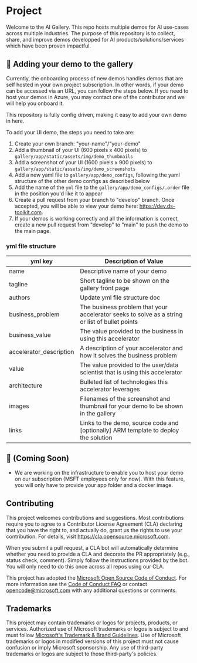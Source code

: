 # Project

Welcome to the AI Gallery. This repo hosts multiple demos for AI use-cases across multiple industries. The purpose of this repository is to collect, share, and improve demos developped for AI products/solutions/services which have been proven impactful.

## 🚀 Adding your demo to the gallery

Currently, the onboarding process of new demos handles demos that are self hosted in your own project subscription. In other words, if your demo can be accessed via an URL, you can follow the steps below. If you need to host your demos in Azure, you may contact one of the contributor and we will help you onboard it.

This repository is fully config driven, making it easy to add your own demo in here.

To add your UI demo, the steps you need to take are:

1. Create your own branch: "your-name"/"your-demo"
2. Add a thumbnail of your UI (600 pixels x 400 pixels) to `gallery/app/static/assets/img/demo_thumbnails`
3. Add a screenshot of your UI (1600 pixels x 900 pixels) to `gallery/app/static/assets/img/demo_screenshots`
4. Add a new yaml file to `gallery/app/demo_configs`, following the yaml structure of the other demo configs as described below
5. Add the name of the `yml` file to the `gallery/app/demo_configs/.order` file in the position you'd like it to appear
6. Create a pull request from your branch to "develop" branch. Once accepted, you will be able to view your demo here: https://dev.ds-toolkit.com.
7. If your demos is working correctly and all the information is correct, create a new pull request from "develop" to "main" to push the demo to the main page.

### yml file structure

| yml key                 | Description of Value                                                                           |
|-------------------------|------------------------------------------------------------------------------------------------|
| name                    | Descriptive name of your demo                                                                  |
| tagline                 | Short tagline to be shown on the gallery front page                                            |
| authors                 | Update yml file structure doc                                                                  |
| business_problem        | The business problem that your accelerator seeks to solve as a string or list of bullet points |
| business_value          | The value provided to the business in using this accelerator                                   |
| accelerator_description | A description of your accelerator and how it solves the business problem                       |
| value                   | The value provided to the user/data scientist that is using this accelerator                   |
| architecture            | Bulleted list of technologies this accelerator leverages                                       |
| images                  | Filenames of the screenshot and thumbnail for your demo to be shown in the gallery             |
| links                   | Links to the demo, source code and [optionally] ARM template to deploy the solution            |


## 🔔 (Coming Soon)

- We are working on the infrastructure to enable you to host your demo on our subscription (MSFT employees only for now). With this feature, you will only have to provide your app folder and a docker image.

## Contributing

This project welcomes contributions and suggestions. Most contributions require you to agree to a
Contributor License Agreement (CLA) declaring that you have the right to, and actually do, grant us
the rights to use your contribution. For details, visit https://cla.opensource.microsoft.com.

When you submit a pull request, a CLA bot will automatically determine whether you need to provide
a CLA and decorate the PR appropriately (e.g., status check, comment). Simply follow the instructions
provided by the bot. You will only need to do this once across all repos using our CLA.

This project has adopted the [Microsoft Open Source Code of Conduct](https://opensource.microsoft.com/codeofconduct/).
For more information see the [Code of Conduct FAQ](https://opensource.microsoft.com/codeofconduct/faq/) or
contact [opencode@microsoft.com](mailto:opencode@microsoft.com) with any additional questions or comments.

## Trademarks

This project may contain trademarks or logos for projects, products, or services. Authorized use of Microsoft
trademarks or logos is subject to and must follow
[Microsoft's Trademark & Brand Guidelines](https://www.microsoft.com/en-us/legal/intellectualproperty/trademarks/usage/general).
Use of Microsoft trademarks or logos in modified versions of this project must not cause confusion or imply Microsoft sponsorship.
Any use of third-party trademarks or logos are subject to those third-party's policies.
